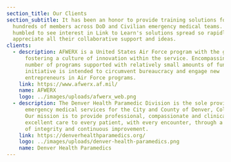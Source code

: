 ```yaml
---
section_title: Our Clients
section_subtitle: It has been an honor to provide training solutions for
  hundreds of members across DoD and Civilian emergency medical teams.  We are
  humbled to see interest in Link to Learn's solutions spread so rapidly and
  appreciate all their collaborative support and ideas.
clients:
  - description: AFWERX is a United States Air Force program with the goal of
      fostering a culture of innovation within the service. Encompassing a
      number of programs supported with relatively small amounts of funding, the
      initiative is intended to circumvent bureaucracy and engage new
      entrepreneurs in Air Force programs.
    link: https://www.afwerx.af.mil/
    name: AFWERX
    logo: ../images/uploads/afwerx_web.png
  - description: The Denver Health Paramedic Division is the sole provider of
      emergency medical services for the City and County of Denver, Colorado.
      Our mission is to provide professional, compassionate and clinically
      excellent care to every patient, with every encounter, through a culture
      of integrity and continuous improvement.
    link: https://denverhealthparamedics.org/
    logo: ../images/uploads/denver-health-paramedics.png
    name: Denver Health Paramedics
---
```

